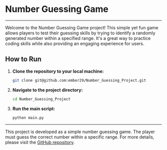 # Number Guessing Game
--------------------
Welcome to the Number Guessing Game project! This simple yet fun game allows players to test their guessing skills by trying to identify a randomly generated number within a specified range. It's a great way to practice coding skills while also providing an engaging experience for users.


## How to Run

1. **Clone the repository to your local machine:**
    ```bash
    git clone git@github.com:ember29/Number_Guessing_Project.git
    ```

2. **Navigate to the project directory:**
    ```bash
    cd Number_Guessing_Project
    ```

3. **Run the main script:**
    ```bash
    python main.py
    ```

---

This project is developed as a simple number guessing game. The player must guess the correct number within a specific range. For more details, please visit the [GitHub repository](https://github.com/ember29/Number_Guessing_Project).
